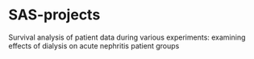 # SAS-projects

Survival analysis of patient data during various experiments:
    examining effects of dialysis on acute nephritis patient groups
